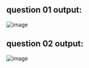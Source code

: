 ## question 01 output:
![image](https://github.com/user-attachments/assets/051ac015-cbd3-4698-8cc4-7360f426d9c8)

## question 02 output:
![image](https://github.com/user-attachments/assets/2852792e-ad60-4ce5-85f1-e395c67e2815)
